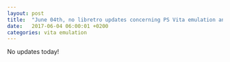 ```yaml
---
layout: post
title:  "June 04th, no libretro updates concerning PS Vita emulation and emulators"
date:   2017-06-04 06:00:01 +0200
categories: vita emulation
---
```


No updates today!
